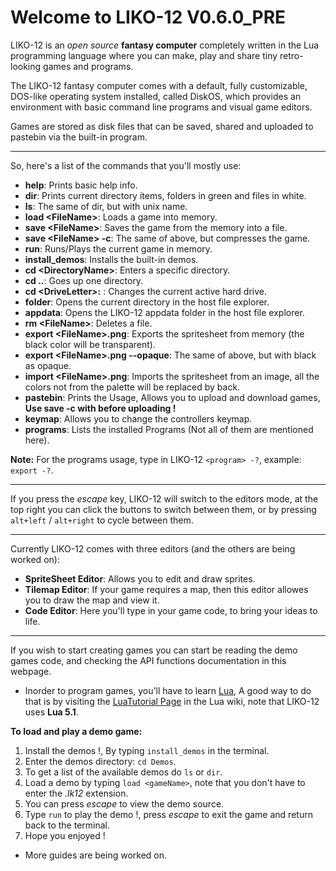 # Welcome to LIKO-12 V0.6.0_PRE

LIKO-12 is an _open source_ **fantasy computer** completely written in the Lua programming language where you can make, play and share tiny retro-looking games and programs.

The LIKO-12 fantasy computer comes with a default, fully customizable, DOS-like operating system installed, called DiskOS, which provides an environment with basic command line programs and visual game editors.

Games are stored as disk files that can be saved, shared and uploaded to pastebin via the built-in program.

---

So, here's a list of the commands that you'll mostly use:

* **help**: Prints basic help info.
* **dir**: Prints current directory items, folders in green and files in white.
* **ls**: The same of dir, but with unix name.
* **load <FileName\>**: Loads a game into memory.
* **save <FileName\>**: Saves the game from the memory into a file.
* **save <FileName\> -c**: The same of above, but compresses the game.
* **run**: Runs/Plays the current game in memory.
* **install_demos**: Installs the built-in demos.
* **cd <DirectoryName\>**: Enters a specific directory.
* **cd ..**: Goes up one directory.
* **cd <DriveLetter\>:** : Changes the current active hard drive.
* **folder**: Opens the current directory in the host file explorer.
* **appdata**: Opens the LIKO-12 appdata folder in the host file explorer.
* **rm <FileName\>**: Deletes a file.
* **export <FileName\>.png**: Exports the spritesheet from memory (the black color will be transparent).
* **export <FileName\>.png --opaque**: The same of above, but with black as opaque.
* **import <FileName\>.png**: Imports the spritesheet from an image, all the colors not from the palette will be replaced by back.
* **pastebin**: Prints the Usage, Allows you to upload and download games, **Use save -c with before uploading !**
* **keymap**: Allows you to change the controllers keymap.
* **programs**: Lists the installed Programs (Not all of them are mentioned here).

**Note:** For the programs usage, type in LIKO-12 `<program> -?`, example: `export -?`.

---

If you press the _escape_ key, LIKO-12 will switch to the editors mode, at the top right you can click the buttons to switch between them, or by pressing `alt+left` / `alt+right` to cycle between them.

---

Currently LIKO-12 comes with three editors (and the others are being worked on):

* **SpriteSheet Editor**: Allows you to edit and draw sprites.
* **Tilemap Editor**: If your game requires a map, then this editor allowes you to draw the map and view it.
* **Code Editor**: Here you'll type in your game code, to bring your ideas to life.

---

If you wish to start creating games you can start be reading the demo games code, and checking the API functions documentation in this webpage.

* Inorder to program games, you'll have to learn [Lua](http://lua.org), A good way to do that is by visiting the [LuaTutorial Page](http://lua-users.org/wiki/Tutorial) in the Lua wiki, note that LIKO-12 uses **Lua 5.1**.


**To load and play a demo game:**

1. Install the demos !, By typing `install_demos` in the terminal.
2. Enter the demos directory: `cd Demos`.
3. To get a list of the available demos do `ls` or `dir`.
4. Load a demo by typing `load <gameName>`, note that you don't have to enter the _.lk12_ extension.
5. You can press _escape_ to view the demo source.
6. Type `run` to play the demo !, press _escape_ to exit the game and return back to the terminal.
7. Hope you enjoyed !

* More guides are being worked on.
